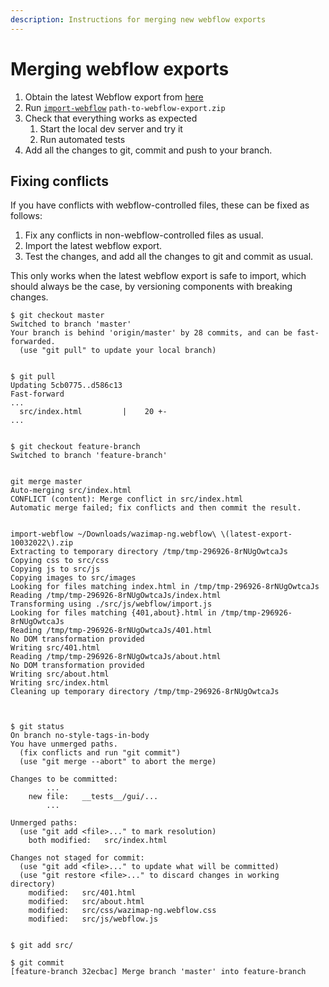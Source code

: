 ```yaml
---
description: Instructions for merging new webflow exports
---
```


# Merging webflow exports

1. Obtain the latest Webflow export from [here](changelog/)
2. Run [`import-webflow`](https://www.npmjs.com/package/import-webflow-export) `path-to-webflow-export.zip`
3. Check that everything works as expected
   1. Start the local dev server and try it
   2. Run automated tests
4. Add all the changes to git, commit and push to your branch.

## Fixing conflicts

If you have conflicts with webflow-controlled files, these can be fixed as follows:

1. Fix any conflicts in non-webflow-controlled files as usual.
2. Import the latest webflow export.
3. Test the changes, and add all the changes to git and commit as usual.

This only works when the latest webflow export is safe to import, which should always be the case, by versioning components with breaking changes.

```
$ git checkout master 
Switched to branch 'master'
Your branch is behind 'origin/master' by 28 commits, and can be fast-forwarded.
  (use "git pull" to update your local branch)


$ git pull
Updating 5cb0775..d586c13
Fast-forward
...
  src/index.html         |    20 +-
...


$ git checkout feature-branch
Switched to branch 'feature-branch'


git merge master 
Auto-merging src/index.html
CONFLICT (content): Merge conflict in src/index.html
Automatic merge failed; fix conflicts and then commit the result.


import-webflow ~/Downloads/wazimap-ng.webflow\ \(latest-export-10032022\).zip 
Extracting to temporary directory /tmp/tmp-296926-8rNUgOwtcaJs
Copying css to src/css
Copying js to src/js
Copying images to src/images
Looking for files matching index.html in /tmp/tmp-296926-8rNUgOwtcaJs
Reading /tmp/tmp-296926-8rNUgOwtcaJs/index.html
Transforming using ./src/js/webflow/import.js
Looking for files matching {401,about}.html in /tmp/tmp-296926-8rNUgOwtcaJs
Reading /tmp/tmp-296926-8rNUgOwtcaJs/401.html
No DOM transformation provided
Writing src/401.html
Reading /tmp/tmp-296926-8rNUgOwtcaJs/about.html
No DOM transformation provided
Writing src/about.html
Writing src/index.html
Cleaning up temporary directory /tmp/tmp-296926-8rNUgOwtcaJs



$ git status
On branch no-style-tags-in-body
You have unmerged paths.
  (fix conflicts and run "git commit")
  (use "git merge --abort" to abort the merge)

Changes to be committed:
        ...
	new file:   __tests__/gui/...
        ...
        
Unmerged paths:
  (use "git add <file>..." to mark resolution)
	both modified:   src/index.html

Changes not staged for commit:
  (use "git add <file>..." to update what will be committed)
  (use "git restore <file>..." to discard changes in working directory)
	modified:   src/401.html
	modified:   src/about.html
	modified:   src/css/wazimap-ng.webflow.css
	modified:   src/js/webflow.js


$ git add src/

$ git commit
[feature-branch 32ecbac] Merge branch 'master' into feature-branch
```
